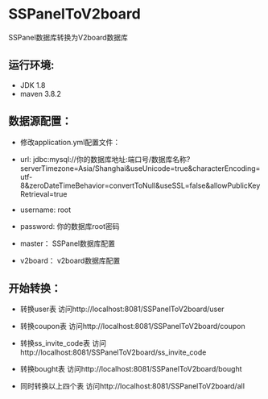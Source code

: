 # SSPanelToV2board
SSPanel数据库转换为V2board数据库

## 运行环境:
- JDK 1.8
- maven 3.8.2

## 数据源配置：
- 修改application.yml配置文件：
- url: jdbc:mysql://你的数据库地址:端口号/数据库名称?serverTimezone=Asia/Shanghai&useUnicode=true&characterEncoding=utf-8&zeroDateTimeBehavior=convertToNull&useSSL=false&allowPublicKeyRetrieval=true
- username: root
- password: 你的数据库root密码

- master：
SSPanel数据库配置
- v2board：
v2board数据库配置

## 开始转换：

- 转换user表
访问http://localhost:8081/SSPanelToV2board/user

- 转换coupon表
访问http://localhost:8081/SSPanelToV2board/coupon

- 转换ss_invite_code表
访问http://localhost:8081/SSPanelToV2board/ss_invite_code

- 转换bought表
访问http://localhost:8081/SSPanelToV2board/bought

- 同时转换以上四个表
访问http://localhost:8081/SSPanelToV2board/all

